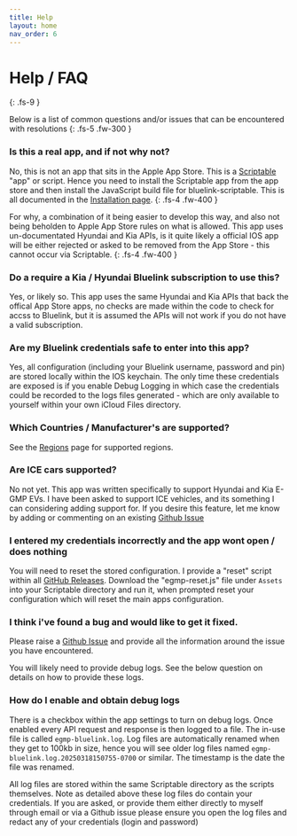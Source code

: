 ```yaml
---
title: Help
layout: home
nav_order: 6
---
```


# Help / FAQ
{: .fs-9 }

Below is a list of common questions and/or issues that can be encountered with resolutions
{: .fs-5 .fw-300 }

### Is this a real app, and if not why not?

No, this is not an app that sits in the Apple App Store. This is a [Scriptable](https://scriptable.app/) "app" or script. Hence you need to install the Scriptable app from the app store and then install the JavaScript build file for bluelink-scriptable. This is all documented in the [Installation page](./install.md).
{: .fs-4 .fw-400 }

For why, a combination of it being easier to develop this way, and also not being beholden to Apple App Store rules on what is allowed. This app uses un-documentated Hyundai and Kia APIs, is it quite likely a official IOS app will be either rejected or asked to be removed from the App Store - this cannot occur via Scriptable.
{: .fs-4 .fw-400 }

### Do a require a Kia / Hyundai Bluelink subscription to use this?

Yes, or likely so. This app uses the same Hyundai and Kia APIs that back the offical App Store apps, no checks are made within the code to check for accss to Bluelink, but it is assumed the APIs will not work if you do not have a valid subscription.

### Are my Bluelink credentials safe to enter into this app?

Yes, all configuration (including your Bluelink username, password and pin) are stored locally within the IOS keychain. The only time these credentials are exposed is if you enable Debug Logging in which case the credentials could be recorded to the logs files generated - which are only available to yourself within your own iCloud Files directory.

### Which Countries / Manufacturer's are supported?

See the [Regions](./region.md) page for supported regions.

### Are ICE cars supported?

No not yet. This app was written specifically to support Hyundai and Kia E-GMP EVs. I have been asked to support ICE vehicles, and its something I can considering adding support for. If you desire this feature, let me know by adding or commenting on an existing [Github Issue](https://github.com/andyfase/egmp-bluelink-scriptable/issues) 

### I entered my credentials incorrectly and the app wont open / does nothing

You will need to reset the stored configuration. I provide a "reset" script within all [GitHub Releases](https://github.com/andyfase/egmp-bluelink-scriptable/releases). Download the "egmp-reset.js" file under `Assets` into your Scriptable directory and run it, when prompted reset your configuration which will reset the main apps configuration.

### I think i've found a bug and would like to get it fixed.

Please raise a [Github Issue](https://github.com/andyfase/egmp-bluelink-scriptable/issues) and provide all the information around the issue you have encountered. 

You will likely need to provide debug logs. See the below question on details on how to provide these logs.

### How do I enable and obtain debug logs

There is a checkbox within the app settings to turn on debug logs. Once enabled every API request and response is then logged to a file. The in-use file is called `egmp-bluelink.log`. Log files are automatically renamed when they get to 100kb in size, hence you will see older log files named `egmp-bluelink.log.20250318150755-0700` or similar. The timestamp is the date the file was renamed.

All log files are stored within the same Scriptable directory as the scripts themselves. Note as detailed above these log files do contain your credentials. If you are asked, or provide them either directly to myself through email or via a Github issue please ensure you open the log files and redact any of your credentials (login and password)
